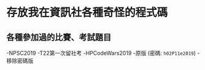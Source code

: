# 存放我在資訊社各種奇怪的程式碼

## 各種參加過的比賽、考試題目
  -NPSC2019
  -T22第一次留社考
  -HPCodeWars2019
    -原版 (密碼: ```h02P11e2019```)
    -移除密碼版
